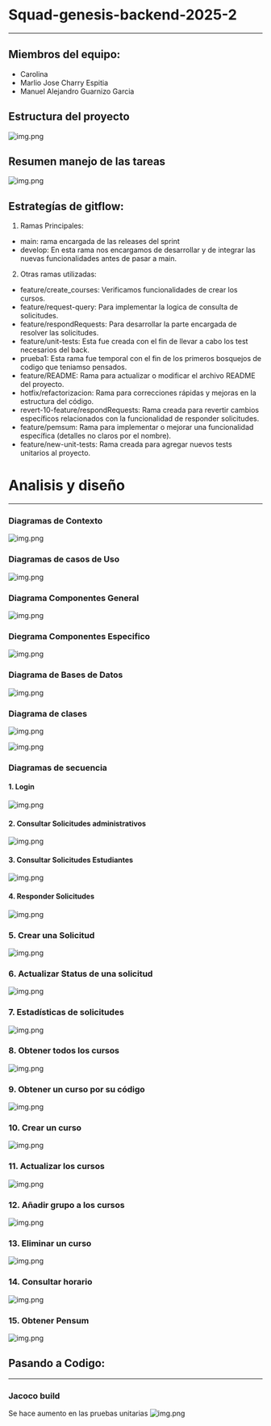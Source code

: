 # Squad-genesis-backend-2025-2
___

## Miembros del equipo:

- Carolina 
- Marlio Jose Charry Espitia
- Manuel Alejandro Guarnizo Garcia

## Estructura del proyecto
![img.png](docs/Img/Estructura.png)

## Resumen manejo de las tareas
![img.png](docs/Img/jira.png)
## Estrategías de gitflow:

1. Ramas Principales: 
- main: rama encargada de las releases del sprint
- develop: En esta rama nos encargamos de desarrollar y de integrar las nuevas funcionalidades antes de pasar a main.

2. Otras ramas utilizadas:
* feature/create_courses: Verificamos funcionalidades de crear los cursos.
* feature/request-query: Para implementar la logica de consulta de solicitudes.
* feature/respondRequests: Para desarrollar la parte encargada de resolver las solicitudes.
* feature/unit-tests: Esta fue creada con el fin de llevar a cabo los test necesarios del back.
* prueba1: Esta rama fue temporal con el fin de los primeros bosquejos de codigo que teniamso pensados.
* feature/README: Rama para actualizar o modificar el archivo README del proyecto.
* hotfix/refactorizacion: Rama para correcciones rápidas y mejoras en la estructura del código.
* revert-10-feature/respondRequests: Rama creada para revertir cambios específicos relacionados con la funcionalidad de responder solicitudes.
* feature/pemsum: Rama para implementar o mejorar una funcionalidad específica (detalles no claros por el nombre).
* feature/new-unit-tests: Rama creada para agregar nuevos tests unitarios al proyecto.

# Analisis y diseño
___
### Diagramas de Contexto

![img.png](docs/UML/diagramaContexto.png)

### Diagramas de casos de Uso

![img.png](docs/UML/diagramaCasosUso.png)

### Diagrama Componentes General

![img.png](docs/UML/diagramaComponentesGeneral.png)
### Diegrama Componentes Especifico
![img.png](docs/UML/diagramaComponentesEspecifico.png)

### Diagrama de Bases de Datos
![img.png](docs/UML/diagramaBaseDatos.png)

### Diagrama de clases

![img.png](docs/UML/diagramaClases1.png)

![img.png](docs/UML/diagramaClases2.png)
### Diagramas de secuencia

#### 1. Login
![img.png](docs/UML/diagramaLogin.png)

#### 2. Consultar Solicitudes administrativos
![img.png](docs/UML/diagramaConsultarSolicitudes.png)

#### 3. Consultar Solicitudes Estudiantes
![img.png](docs/UML/consultarSolcitudesEstudiantes.png)

#### 4. Responder Solicitudes 

![img.png](docs/UML/diagramaResponderSolicitudes.png)

### 5. Crear una Solicitud
![img.png](docs/UML/diagramaCrearSolicitud.png)

### 6. Actualizar Status de una solicitud
![img.png](docs/UML/diagramaActualizarStatus.png)

### 7. Estadísticas de solicitudes
![img.png](docs/UML/diagramaEstadisticasSolicitud.png)

### 8. Obtener todos los cursos
![img.png](docs/UML/diagramaObtenerCursos.png)

### 9. Obtener un curso por su código
![img.png](docs/UML/diagramaObtenerCursoPorCodigo.png)

### 10. Crear un curso
![img.png](docs/UML/diagramaCrearCurso.png)

### 11. Actualizar los cursos
![img.png](docs/UML/diagramaActualizarCursos.png)

### 12. Añadir grupo a los cursos
![img.png](docs/UML/diagramaAñadirGrupoCurso.png)

### 13. Eliminar un curso
![img.png](docs/UML/diagramaEliminarCurso.png)

### 14. Consultar horario
![img.png](docs/UML/diagramaConsultarHorario.png)

### 15. Obtener Pensum
![img.png](docs/UML/diagramaObtenerPEnsum.png)
## Pasando a Codigo:
___
### Jacoco build
Se hace aumento en las pruebas unitarias
![img.png](docs/Img/coberturaJacoco.png)
